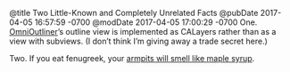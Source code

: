 @title Two Little-Known and Completely Unrelated Facts
@pubDate 2017-04-05 16:57:59 -0700
@modDate 2017-04-05 17:00:29 -0700
One. <a href="https://www.omnigroup.com/omnioutliner">OmniOutliner</a>’s outline view is implemented as CALayers rather than as a view with subviews. (I don’t think I’m giving away a trade secret here.)

Two. If you eat fenugreek, your <a href="https://www.theatlantic.com/health/archive/2010/06/the-mystery-of-the-maple-syrup-smell/57980/">armpits will smell like maple syrup</a>.
